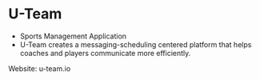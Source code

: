 # U-Team

* Sports Management Application
* U-Team creates a messaging-scheduling centered platform that helps coaches and players communicate more efficiently.

Website: u-team.io
